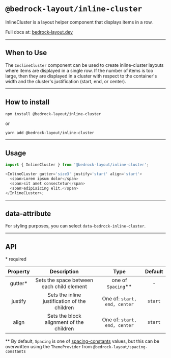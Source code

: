 # `@bedrock-layout/inline-cluster`

InlineCluster is a layout helper component that displays items in a row.

Full docs at: [bedrock-layout.dev](https://bedrock-layout.dev/)

---

## When to Use

The `InclineCluster` component can be used to create inline-cluster layouts where items are displayed in a single row. If the number of items is too large, then they are displayed in a cluster with respect to the container's width and the cluster's justification (start, end, or center).

---

## How to install

`npm install @bedrock-layout/inline-cluster`

or

`yarn add @bedrock-layout/inline-cluster`

---

## Usage

```javascript
import { InlineCluster } from '@bedrock-layout/inline-cluster';

<InlineCLuster gutter='size3' justify='start' align='start'>
  <span>Lorem ipsum dolor</span>
  <span>sit amet consectetur</span>
  <span>adipisicing elit.</span>
</InlineCLuster>;
```

---

## data-attribute

For styling purposes, you can select `data-bedrock-inline-cluster`.

---

## API

\* required

| Property |                  Description                  |             Type             | Default |
| :------: | :-------------------------------------------: | :--------------------------: | :-----: |
| gutter\* |   Sets the space between each child element   |     one of `Spacing`\*\*     |    -    |
| justify  | Sets the inline justification of the children | One of: `start, end, center` | `start` |
|  align   |   Sets the block alignment of the children    | One of: `start, end, center` | `start` |

\*\* By default, `Spacing` is one of [spacing-constants](https://github.com/Bedrock-Layouts/Bedrock/tree/main/packages/spacing-constants) values, but this can be overwritten using the `ThemeProvider` from `@bedrock-layout/spacing-constants`
